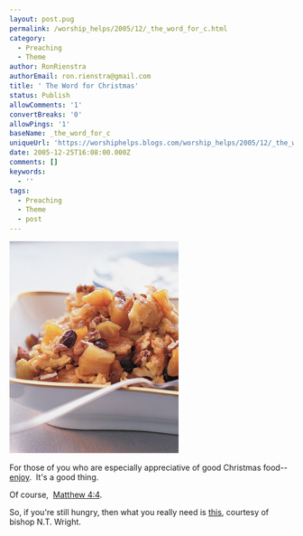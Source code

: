 ```yaml
---
layout: post.pug
permalink: /worship_helps/2005/12/_the_word_for_c.html 
category:
  - Preaching
  - Theme
author: RonRienstra
authorEmail: ron.rienstra@gmail.com
title: ' The Word for Christmas'
status: Publish
allowComments: '1'
convertBreaks: '0'
allowPings: '1'
baseName: _the_word_for_c
uniqueUrl: 'https://worshiphelps.blogs.com/worship_helps/2005/12/_the_word_for_c.html '
date: 2005-12-25T16:08:00.000Z
comments: []
keywords:
  - ''
tags:
  - Preaching
  - Theme
  - post
---
```

[![Matzobrei](/img/_matzobrei2_vert.jpg "Matzobrei")](https://assets.marthastewart.com/styles/wmax-300/d16/gt068_matzobrei2/gt068_matzobrei2_vert.jpg)

For those of you who are especially appreciative of good Christmas food-- [enjoy](https://www.marthastewart.com/333992/apple-cinnamon-matzo-brei).  It's a good thing.

Of course,  [Matthew 4:4](http://bible.crosswalk.com/OnlineStudyBible/bible.cgi?new=1&word=Matthew+4%3A4&section=0&version=nrs&language=en).

So, if you're still hungry, then what you really need is [this](https://www.christianitytoday.com/ct/2006/decemberweb-only/151-42.0.html), courtesy of bishop N.T. Wright.